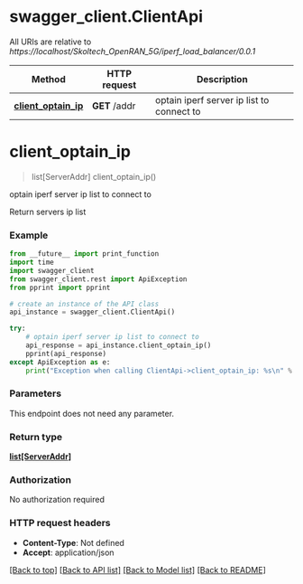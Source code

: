 # swagger_client.ClientApi

All URIs are relative to *https://localhost/Skoltech_OpenRAN_5G/iperf_load_balancer/0.0.1*

Method | HTTP request | Description
------------- | ------------- | -------------
[**client_optain_ip**](ClientApi.md#client_optain_ip) | **GET** /addr | optain iperf server ip list to connect to

# **client_optain_ip**
> list[ServerAddr] client_optain_ip()

optain iperf server ip list to connect to

Return servers ip list

### Example
```python
from __future__ import print_function
import time
import swagger_client
from swagger_client.rest import ApiException
from pprint import pprint

# create an instance of the API class
api_instance = swagger_client.ClientApi()

try:
    # optain iperf server ip list to connect to
    api_response = api_instance.client_optain_ip()
    pprint(api_response)
except ApiException as e:
    print("Exception when calling ClientApi->client_optain_ip: %s\n" % e)
```

### Parameters
This endpoint does not need any parameter.

### Return type

[**list[ServerAddr]**](ServerAddr.md)

### Authorization

No authorization required

### HTTP request headers

 - **Content-Type**: Not defined
 - **Accept**: application/json

[[Back to top]](#) [[Back to API list]](../README.md#documentation-for-api-endpoints) [[Back to Model list]](../README.md#documentation-for-models) [[Back to README]](../README.md)

